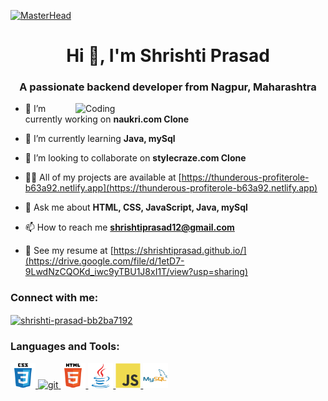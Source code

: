 [![MasterHead](https://cache.careers360.mobi/media/private/courses/contents/337607/2022/1/17/5627_Full-Stack%20Web%20Development.jpg)](https://shrishti-prasad-bb2ba7192)
<h1 align="center">Hi 👋, I'm Shrishti Prasad</h1>
<h3 align="center">A passionate backend developer from Nagpur, Maharashtra</h3>
<img align="right" alt="Coding" width="400" src="https://miro.medium.com/max/1400/0*yBvA5CnEX3Sd4aod.gif">

- 🔭 I’m currently working on **naukri.com Clone**

- 🌱 I’m currently learning **Java, mySql**

- 👯 I’m looking to collaborate on **stylecraze.com Clone**

- 👨‍💻 All of my projects are available at [https://thunderous-profiterole-b63a92.netlify.app](https://thunderous-profiterole-b63a92.netlify.app)

- 💬 Ask me about **HTML, CSS, JavaScript, Java, mySql**

- 📫 How to reach me **shrishtiprasad12@gmail.com**

- 📄 See my resume at [https://shrishtiprasad.github.io/](https://drive.google.com/file/d/1etD7-9LwdNzCQOKd_iwc9yTBU1J8xI1T/view?usp=sharing)

<h3 align="left">Connect with me:</h3>
<p align="left">
<a href="https://linkedin.com/in/shrishti-prasad-bb2ba7192" target="blank"><img align="center" src="https://raw.githubusercontent.com/rahuldkjain/github-profile-readme-generator/master/src/images/icons/Social/linked-in-alt.svg" alt="shrishti-prasad-bb2ba7192" height="30" width="40" /></a>
</p>

<h3 align="left">Languages and Tools:</h3>
<p align="left"> <a href="https://www.w3schools.com/css/" target="_blank" rel="noreferrer"> <img src="https://raw.githubusercontent.com/devicons/devicon/master/icons/css3/css3-original-wordmark.svg" alt="css3" width="40" height="40"/> </a> <a href="https://git-scm.com/" target="_blank" rel="noreferrer"> <img src="https://www.vectorlogo.zone/logos/git-scm/git-scm-icon.svg" alt="git" width="40" height="40"/> </a> <a href="https://www.w3.org/html/" target="_blank" rel="noreferrer"> <img src="https://raw.githubusercontent.com/devicons/devicon/master/icons/html5/html5-original-wordmark.svg" alt="html5" width="40" height="40"/> </a> <a href="https://www.java.com" target="_blank" rel="noreferrer"> <img src="https://raw.githubusercontent.com/devicons/devicon/master/icons/java/java-original.svg" alt="java" width="40" height="40"/> </a> <a href="https://developer.mozilla.org/en-US/docs/Web/JavaScript" target="_blank" rel="noreferrer"> <img src="https://raw.githubusercontent.com/devicons/devicon/master/icons/javascript/javascript-original.svg" alt="javascript" width="40" height="40"/> </a> <a href="https://www.mysql.com/" target="_blank" rel="noreferrer"> <img src="https://raw.githubusercontent.com/devicons/devicon/master/icons/mysql/mysql-original-wordmark.svg" alt="mysql" width="40" height="40"/> </a> </p>


